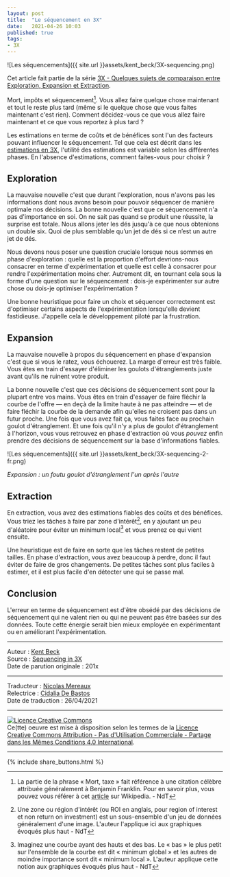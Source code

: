 ```yaml
---
layout: post
title:  "Le séquencement en 3X"
date:   2021-04-26 10:03
published: true
tags:
- 3X
---
```


![Les séquencements]({{ site.url }}assets/kent_beck/3X-sequencing.png)

Cet article fait partie de la série [3X - Quelques sujets de comparaison entre Exploration, Expansion et Extraction](http://www.les-traducteurs-agiles.org/2021/04/18/3x-quelques-sujets-de-comparaison-entre-exploration-expansion-et-extraction.html).

Mort, impôts et séquencement[^1]. Vous allez faire quelque chose maintenant et tout le reste plus tard (même si le quelque chose que vous faites maintenant c'est rien). Comment décidez-vous ce que vous allez faire maintenant et ce que vous reportez à plus tard ?

Les estimations en terme de coûts et de bénéfices sont l'un des facteurs pouvant influencer le séquencement. Tel que cela est décrit dans les [estimations en 3X](http://www.les-traducteurs-agiles.org/2021/04/20/les-estimations-en-3x.html), l'utilité des estimations est variable selon les différentes phases. En l'absence d'estimations, comment faites-vous pour choisir ?

## Exploration

La mauvaise nouvelle c'est que durant l'exploration, nous n'avons pas les informations dont nous avons besoin pour pouvoir séquencer de manière optimale nos décisions. La bonne nouvelle c'est que ce séquencement n'a pas d'importance en soi. On ne sait pas quand se produit une réussite, la surprise est totale. Nous allons jeter les dés jusqu'à ce que nous obtenions un double six. Quoi de plus semblable qu’un jet de dés si ce n’est un autre jet de dés.

Nous devons nous poser une question cruciale lorsque nous sommes en phase d'exploration : quelle est la proportion d'effort devrions-nous consacrer en terme d'expérimentation et quelle est celle à consacrer pour rendre l'expérimentation moins cher. Autrement dit, en tournant cela sous la forme d'une question sur le séquencement : dois-je expérimenter sur autre chose ou dois-je optimiser l'expérimentation ?

Une bonne heuristique pour faire un choix et séquencer correctement est d'optimiser certains aspects de l'expérimentation lorsqu'elle devient fastidieuse. J'appelle cela le développement piloté par la frustration.

## Expansion

La mauvaise nouvelle à propos du séquencement en phase d'expansion c'est que si vous le ratez, vous échouerez. La marge d'erreur est très faible. Vous êtes en train d'essayer d'éliminer les goulots d'étranglements juste avant qu'ils ne ruinent votre produit.

La bonne nouvelle c'est que ces décisions de séquencement sont pour la plupart entre vos mains. Vous êtes en train d'essayer de faire fléchir la courbe de l'offre — en deçà de la limite haute à ne pas atteindre — et de faire fléchir la courbe de la demande afin qu'elles ne croisent pas dans un futur proche. Une fois que vous avez fait ça, vous faites face au prochain goulot d'étranglement. Et une fois qu'il n'y a plus de goulot d'étranglement à l'horizon, vous vous retrouvez en phase d'extraction où vous _pouvez_ enfin prendre des décisions de séquencement sur la base d'informations fiables.  

![Les séquencements]({{ site.url }}assets/kent_beck/3X-sequencing-2-fr.png)

_Expansion : un foutu goulot d'étranglement l'un après l'autre_

## Extraction

En extraction, vous avez des estimations fiables des coûts et des bénéfices. Vous triez les tâches à faire par zone d'intérêt[^2], en y ajoutant un peu d'aléatoire pour éviter un minimum local[^3] et vous prenez ce qui vient ensuite.

Une heuristique est de faire en sorte que les tâches restent de petites tailles. En phase d'extraction, vous avez beaucoup à perdre, donc il faut éviter de faire de gros changements. De petites tâches sont plus faciles à estimer, et il est plus facile d'en détecter une qui se passe mal.

## Conclusion

L'erreur en terme de séquencement est d'être obsédé par des décisions de séquencement qui ne valent rien ou qui ne peuvent pas être basées sur des données. Toute cette énergie serait bien mieux employée en expérimentant ou en améliorant l'expérimentation.

[^1]: La partie de la phrase « Mort, taxe » fait référence à une citation célèbre attribuée généralement à Benjamin Franklin. Pour en savoir plus, vous pouvez vous référer à cet [article](https://en.wikipedia.org/wiki/Death_and_taxes_(idiom)) sur Wikipedia. - NdT

[^2]: Une zone ou région d'intérêt (ou ROI en anglais, pour region of interest et non return on investment) est un sous-ensemble d'un jeu de données généralement d'une image. L'auteur l'applique ici aux graphiques évoqués plus haut - NdT

[^3]: Imaginez une courbe ayant des hauts et des bas. Le « bas » le plus petit sur l'ensemble de la courbe est dit « minimum global » et les autres de moindre importance sont dit « minimum local ». L'auteur applique cette notion aux graphiques évoqués plus haut - NdT

---
Auteur : [Kent Beck](https://medium.com/@kentbeck_7670/about)  
Source : [Sequencing in 3X](https://www.facebook.com/notes/kent-beck/sequencing-in-3x/1243615332337995)  
Date de parution originale : 201x  

---
Traducteur : [Nicolas Mereaux](http://www.les-traducteurs-agiles.org/traducteurs/)  
Relectrice : [Cidalia De Bastos](http://www.les-traducteurs-agiles.org/traducteurs/)  
Date de traduction : 26/04/2021  

---

<a rel="license" href="http://creativecommons.org/licenses/by-nc-sa/4.0/"><img alt="Licence Creative Commons" style="border-width:0" src="http://i.creativecommons.org/l/by-nc-sa/4.0/88x31.png" /></a><br />Ce(tte) oeuvre est mise à disposition selon les termes de la <a rel="license" href="http://creativecommons.org/licenses/by-nc-sa/4.0/">Licence Creative Commons Attribution - Pas d'Utilisation Commerciale - Partage dans les Mêmes Conditions 4.0 International</a>.

---

{% include share_buttons.html %}
